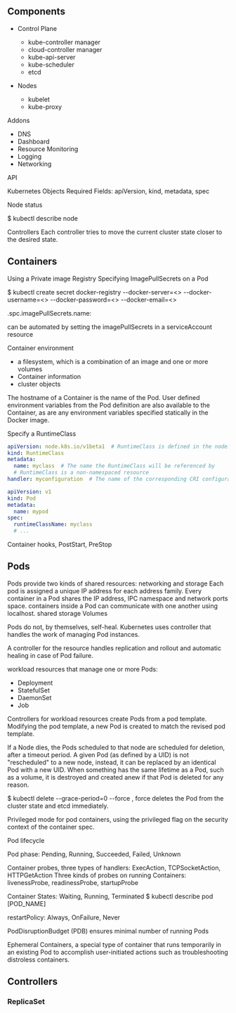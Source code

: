 
## Components

- Control Plane
  - kube-controller manager
  - cloud-controller manager
  - kube-api-server
  - kube-scheduler
  - etcd

- Nodes
  - kubelet
  - kube-proxy

Addons

- DNS
- Dashboard
- Resource Monitoring
- Logging
- Networking

API

Kubernetes Objects
Required Fields: apiVersion, kind, metadata, spec

Node status

$ kubectl describe node <node-name>

Controllers
Each controller tries to move the current cluster state closer to the desired state.

## Containers

Using a Private image Registry
Specifying ImagePullSecrets on a Pod

$ kubectl create secret docker-registry <name> --docker-server=<> --docker-username=<> --docker-password=<> --docker-email=<>

.spc.imagePullSecrets.name: <name>

can be automated by setting the imagePullSecrets in a serviceAccount resource

Container environment
- a filesystem, which is a combination of an image and one or more volumes
- Container information
- cluster objects

The hostname of a Container is the name of the Pod. User defined environment variables from the Pod definition are also available to the Container, as are any environment variables specified statically in the Docker image.

Specify a RuntimeClass

```yaml
apiVersion: node.k8s.io/v1beta1  # RuntimeClass is defined in the node.k8s.io API group
kind: RuntimeClass
metadata:
  name: myclass  # The name the RuntimeClass will be referenced by
  # RuntimeClass is a non-namespaced resource
handler: myconfiguration  # The name of the corresponding CRI configuration
```

```yaml
apiVersion: v1
kind: Pod
metadata:
  name: mypod
spec:
  runtimeClassName: myclass
  # ...
```

Container hooks, PostStart, PreStop

## Pods

Pods provide two kinds of shared resources: networking and storage
Each pod is assigned a unique IP address for each address family. Every container in a Pod shares the IP address, IPC namespace and network ports space. containers inside a Pod can communicate with one another using localhost.
shared storage Volumes

Pods do not, by themselves, self-heal. Kubernetes uses controller that handles the work of managing Pod instances.

A controller for the resource handles replication and rollout and automatic healing in case of Pod failure.

workload resources that manage one or more Pods:
- Deployment
- StatefulSet
- DaemonSet
- Job

Controllers for workload resources create Pods from a pod template.
Modifying the pod template, a new Pod is created to match the revised pod template.

If a Node dies, the Pods scheduled to that node are scheduled for deletion, after a timeout period. A given Pod (as defined by a UID) is not "rescheduled" to a new node, instead, it can be replaced by an identical Pod with a new UID.
When something has the same lifetime as a Pod, such as a volume, it is destroyed and created anew if that Pod is deleted for any reason.

$ kubectl delete --grace-period=0 --force , force deletes the Pod from the cluster state and etcd immediately.

Privileged mode for pod containers, using the privileged flag on the security context of the container spec.

Pod lifecycle

Pod phase: Pending, Running, Succeeded, Failed, Unknown

Container probes, three types of handlers: ExecAction, TCPSocketAction, HTTPGetAction
Three kinds of probes on running Containers: livenessProbe, readinessProbe, startupProbe

Container States: Waiting, Running, Terminated
$ kubectl describe pod [POD_NAME]

restartPolicy: Always, OnFailure, Never

PodDisruptionBudget (PDB) ensures minimal number of running Pods

Ephemeral Containers, a special type of container that runs temporarily in an existing Pod to accomplish user-initiated actions such as troubleshooting distroless containers.

## Controllers

### ReplicaSet
